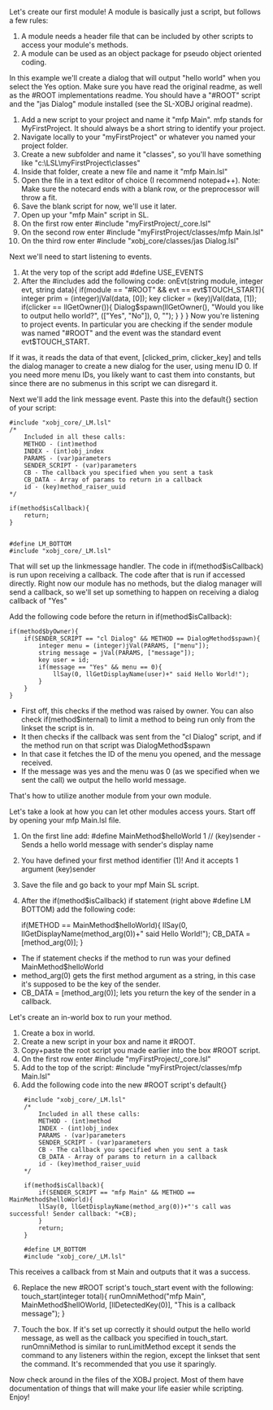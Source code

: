Let's create our first module! A module is basically just a script, but follows a few rules:
1. A module needs a header file that can be included by other scripts to access your module's methods.
2. A module can be used as an object package for pseudo object oriented coding.

In this example we'll create a dialog that will output "hello world" when you select the Yes option.
Make sure you have read the original readme, as well as the #ROOT implementations readme.
You should have a "#ROOT" script and the "jas Dialog" module installed (see the SL-XOBJ original readme).

1. Add a new script to your project and name it "mfp Main". mfp stands for MyFirstProject. It should always be a short string to identify your project.
2. Navigate locally to your "myFirstProject" or whatever you named your project folder.
3. Create a new subfolder and name it "classes", so you'll have something like "c:\LSL\myFirstProject\classes"
4. Inside that folder, create a new file and name it "mfp Main.lsl"
5. Open the file in a text editor of choice (I recommend notepad++). Note: Make sure the notecard ends with a blank row, or the preprocessor will throw a fit.
6. Save the blank script for now, we'll use it later.
7. Open up your "mfp Main" script in SL.
8. On the first row enter #include "myFirstProject/_core.lsl"
9. On the second row enter #include "myFirstProject/classes/mfp Main.lsl"
10. On the third row enter #include "xobj_core/classes/jas Dialog.lsl"

Next we'll need to start listening to events. 
1. At the very top of the script add #define USE_EVENTS
2. After the #includes add the following code:
	onEvt(string module, integer evt, string data){
		if(module == "#ROOT" && evt == evt$TOUCH_START){
			integer prim = (integer)jVal(data, [0]);
			key clicker = (key)jVal(data, [1]);
			if(clicker == llGetOwner()){
				Dialog$spawn(llGetOwner(), "Would you like to output hello world?", (["Yes", "No"]), 0, "");
			}
		}
	}
Now you're listening to project events. In particular you are checking if the sender module was named "#ROOT" and the event was the standard event evt$TOUCH_START.

If it was, it reads the data of that event, [clicked_prim, clicker_key] and tells the dialog manager to create a new dialog for the user, using menu ID 0. If you need more menu IDs, you likely want to cast them into constants, but since there are no submenus in this script we can disregard it.

Next we'll add the link message event. Paste this into the default{} section of your script:

	#include "xobj_core/_LM.lsl" 
	/* 
	    Included in all these calls:
	    METHOD - (int)method
	    INDEX - (int)obj_index
	    PARAMS - (var)parameters
	    SENDER_SCRIPT - (var)parameters
	    CB - The callback you specified when you sent a task
	    CB_DATA - Array of params to return in a callback
	    id - (key)method_raiser_uuid
	*/
	    
	if(method$isCallback){
		return;
	}
	
	   
	#define LM_BOTTOM  
	#include "xobj_core/_LM.lsl"

That will set up the linkmessage handler. The code in if(method$isCallback) is run upon receiving a callback. The code after that is run if accessed directly.
Right now our module has no methods, but the dialog manager will send a callback, so we'll set up something to happen on receiving a dialog callback of "Yes"

Add the following code before the return in if(method$isCallback):

	if(method$byOwner){
		if(SENDER_SCRIPT == "cl Dialog" && METHOD == DialogMethod$spawn){
			integer menu = (integer)jVal(PARAMS, ["menu"]);
			string message = jVal(PARAMS, ["message"]);
			key user = id;
			if(message == "Yes" && menu == 0){
				llSay(0, llGetDisplayName(user)+" said Hello World!");
			}
		}
	}

- First off, this checks if the method was raised by owner. You can also check if(method$internal) to limit a method to being run only from the linkset the script is in.
- It then checks if the callback was sent from the "cl Dialog" script, and if the method run on that script was DialogMethod$spawn
- In that case it fetches the ID of the menu you opened, and the message received.
- If the message was yes and the menu was 0 (as we specified when we sent the call) we output the hello world message.

That's how to utilize another module from your own module.






Let's take a look at how you can let other modules access yours. Start off by opening your mfp Main.lsl file.
1. On the first line add: #define MainMethod$helloWorld 1	// (key)sender - Sends a hello world message with sender's display name
2. You have defined your first method identifier (1)! And it accepts 1 argument (key)sender
3. Save the file and go back to your mpf Main SL script.
4. After the if(method$isCallback) if statement (right above #define LM BOTTOM) add the following code:

	if(METHOD == MainMethod$helloWorld){
		llSay(0, llGetDisplayName(method_arg(0))+" said Hello World!");
		CB_DATA = [method_arg(0)];
	}

- The if statement checks if the method to run was your defined MainMethod$helloWorld
- method_arg(0) gets the first method argument as a string, in this case it's supposed to be the key of the sender.
- CB_DATA = [method_arg(0)]; lets you return the key of the sender in a callback.

Let's create an in-world box to run your method.

1. Create a box in world.
2. Create a new script in your box and name it #ROOT.
3. Copy+paste the root script you made earlier into the box #ROOT script.
4. On the first row enter #include "myFirstProject/_core.lsl"
5. Add to the top of the script: #include "myFirstProject/classes/mfp Main.lsl"
6. Add the following code into the new #ROOT script's default{}

```
	#include "xobj_core/_LM.lsl" 
	/* 
	    Included in all these calls:
	    METHOD - (int)method
	    INDEX - (int)obj_index
	    PARAMS - (var)parameters
	    SENDER_SCRIPT - (var)parameters
	    CB - The callback you specified when you sent a task
	    CB_DATA - Array of params to return in a callback
	    id - (key)method_raiser_uuid
	*/
	    
	if(method$isCallback){
	    if(SENDER_SCRIPT == "mfp Main" && METHOD == MainMethod$helloWorld){
		llSay(0, llGetDisplayName(method_arg(0))+"'s call was successful! Sender callback: "+CB);
	    }
	    return;
	}
	   
	#define LM_BOTTOM  
	#include "xobj_core/_LM.lsl"
```

This receives a callback from st Main and outputs that it was a success.

6. Replace the new #ROOT script's touch_start event with the following:
	touch_start(integer total){
		runOmniMethod("mfp Main", MainMethod$hellOWorld, [llDetectedKey(0)], "This is a callback message");
	}

7. Touch the box. If it's set up correctly it should output the hello world message, as well as the callback you specified in touch_start.
runOmniMethod is similar to runLimitMethod except it sends the command to any listeners within the region, except the linkset that sent the command. It's recommended that you use it sparingly.


Now check around in the files of the XOBJ project. Most of them have documentation of things that will make your life easier while scripting.
Enjoy!
